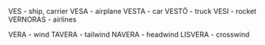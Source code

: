 VES - ship, carrier
VESA - airplane
VESTA - car
VESTÖ - truck
VESI - rocket
VERNORAS - airlines


VERA - wind
TAVERA - tailwind
NAVERA - headwind
LISVERA - crosswind